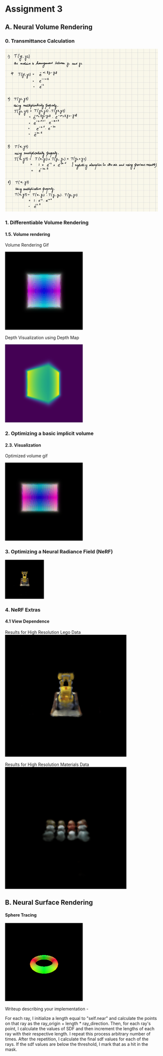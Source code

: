 # Assignment 3

## A. Neural Volume Rendering 

### 0. Transmittance Calculation

![q0_solution](q0_solution.jpg)

### 1. Differentiable Volume Rendering

#### 1.5. Volume rendering

Volume Rendering Gif

![volume rendering gif](images/part_1.gif)

Depth Visualization using Depth Map

![depth map](depth_map_2.png)

### 2. Optimizing a basic implicit volume

#### 2.3. Visualization

Optimized volume gif

![optimized volume gif](images/part_2.gif)

### 3. Optimizing a Neural Radiance Field (NeRF)

![NeRF Prediction](images/part_3_nerf_without_dir.gif)


### 4. NeRF Extras

#### 4.1 View Dependence

Results for High Resolution Lego Data
![NeRF Predictions for High Resolution Lego](images/part_3_nerf_w_dir_legohighres.gif)

Results for High Resolution Materials Data
![NeRF Predictions for High Resolution Lego](images/part_3_nerf_w_dir_materialshighres.gif)

## B. Neural Surface Rendering

#### Sphere Tracing

![Sphere Tracing](images/part_5.gif)

Writeup describing your implementation - 

For each ray, I initialize a length equal to "self.near" and calculate the points on that ray as the ray_origin + length * ray_direction. Then, for each ray's point, I calculate the values of SDF and then increment the lengths of each ray with their respective length. I repeat this process arbitrary number of times. After the repetition, I calculate the final sdf values for each of the rays. If the sdf values are below the threshold, I mark that as a hit in the mask.
